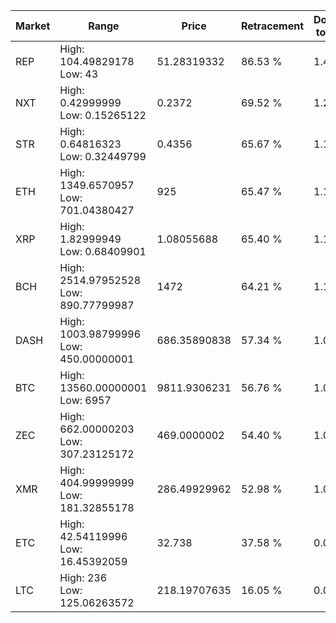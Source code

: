 | Market | Range | Price| Retracement | Doubles to 50% |
| --- | --- | --- | --- | --- |
| REP | High: 104.49829178<br />Low: 43 | 51.28319332 | 86.53 % | 1.44 |
| NXT | High: 0.42999999<br />Low: 0.15265122 | 0.2372 | 69.52 % | 1.23 |
| STR | High: 0.64816323<br />Low: 0.32449799 | 0.4356 | 65.67 % | 1.12 |
| ETH | High: 1349.6570957<br />Low: 701.04380427 | 925 | 65.47 % | 1.11 |
| XRP | High: 1.82999949<br />Low: 0.68409901 | 1.08055688 | 65.40 % | 1.16 |
| BCH | High: 2514.97952528<br />Low: 890.77799987 | 1472 | 64.21 % | 1.16 |
| DASH | High: 1003.98799996<br />Low: 450.00000001 | 686.35890838 | 57.34 % | 1.06 |
| BTC | High: 13560.00000001<br />Low: 6957 | 9811.9306231 | 56.76 % | 1.05 |
| ZEC | High: 662.00000203<br />Low: 307.23125172 | 469.0000002 | 54.40 % | 1.03 |
| XMR | High: 404.99999999<br />Low: 181.32855178 | 286.49929962 | 52.98 % | 1.02 |
| ETC | High: 42.54119996<br />Low: 16.45392059 | 32.738 | 37.58 % | 0.00 |
| LTC | High: 236<br />Low: 125.06263572 | 218.19707635 | 16.05 % | 0.00 |
